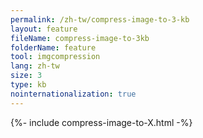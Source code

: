 ```yaml
---
permalink: /zh-tw/compress-image-to-3-kb
layout: feature
fileName: compress-image-to-3kb
folderName: feature
tool: imgcompression
lang: zh-tw
size: 3
type: kb
nointernationalization: true
---
```

{%- include compress-image-to-X.html -%}
      